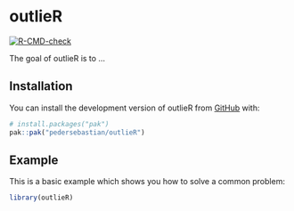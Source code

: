 
<!-- README.md is generated from README.Rmd. Please edit that file -->

# outlieR

<!-- badges: start -->

[![R-CMD-check](https://github.com/pedersebastian/outlieR/actions/workflows/R-CMD-check.yaml/badge.svg)](https://github.com/pedersebastian/outlieR/actions/workflows/R-CMD-check.yaml)
<!-- badges: end -->

The goal of outlieR is to …

## Installation

You can install the development version of outlieR from
[GitHub](https://github.com/) with:

``` r
# install.packages("pak")
pak::pak("pedersebastian/outlieR")
```

## Example

This is a basic example which shows you how to solve a common problem:

``` r
library(outlieR)
```
